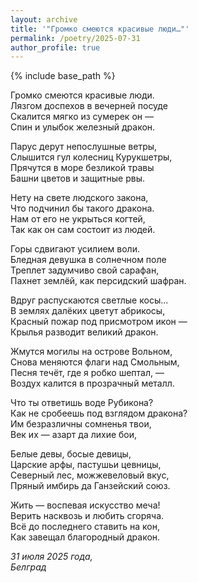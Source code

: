 ```yaml
---
layout: archive
title: '"Громко смеются красивые люди…"'
permalink: /poetry/2025-07-31
author_profile: true
---
```


{% include base_path %}

Громко смеются красивые люди. <br>
Лязгом доспехов в вечерней посуде <br>
Скалится мягко из сумерек он — <br>
Спин и улыбок железный дракон. <br>

Парус дерут непослушные ветры, <br>
Слышится гул колесниц Курукшетры, <br>
Прячутся в море безликой травы <br>
Башни цветов и защитные рвы. <br>

Нету на свете людского закона, <br>
Что подчинил бы такого дракона. <br>
Нам от его не укрыться когтей, <br>
Так как он сам состоит из людей. <br>

Горы сдвигают усилием воли. <br>
Бледная девушка в солнечном поле <br>
Треплет задумчиво свой сарафан, <br>
Пахнет землёй, как персидский шафран. <br>

Вдруг распускаются светлые косы... <br>
В землях далёких цветут абрикосы, <br>
Красный пожар под присмотром икон — <br>
Крылья разводит великий дракон. <br>

Жмутся могилы на острове Вольном, <br>
Снова меняются флаги над Смольным, <br>
Песня течёт, где я робко шептал, — <br>
Воздух калится в прозрачный металл. <br>

Что ты ответишь воде Рубикона? <br>
Как не сробеешь под взглядом дракона? <br>
Им безразличны сомненья твои, <br>
Век их — азарт да лихие бои, <br>

Белые девы, босые девицы, <br>
Царские арфы, пастушьи цевницы, <br>
Северный лес, можжевеловый вкус, <br>
Пряный имбирь да Ганзейский союз. <br>

Жить — воспевая искусство меча! <br>
Верить насквозь и любить сгоряча. <br>
Всё до последнего ставить на кон, <br>
Как завещал благородный дракон. <br>

<i>31 июля 2025 года,</i> <br>
<i>Белград</i>